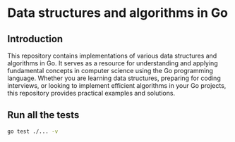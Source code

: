 # Data structures and algorithms in Go

## Introduction
This repository contains implementations of various data structures and 
algorithms in Go. It serves as a resource for understanding and applying 
fundamental concepts in computer science using the Go programming language. 
Whether you are learning data structures, preparing for coding interviews, 
or looking to implement efficient algorithms in your Go projects, this 
repository provides practical examples and solutions.

## Run all the tests
```bash
go test ./... -v
```
